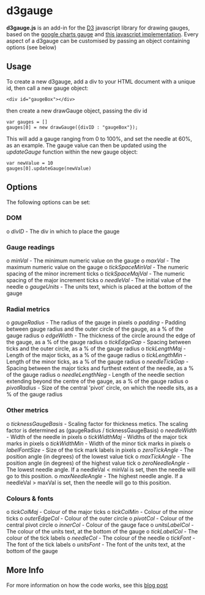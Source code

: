 # d3gauge

**d3gauge.js** is an add-in for the [D3](http://d3js.org) javascript library for drawing gauges, based on the [google charts gauge](https://developers.google.com/chart/interactive/docs/gallery/gauge) and [this javascript implementation](http://tomerdoron.blogspot.nl/2011/12/google-style-gauges-using-d3js.html). Every aspect of a d3gauge can be customised by passing an object containing options (see below)

## Usage
To create a new d3gauge, add a div to your HTML document with a unique id, then call a new gauge object:

```
<div id="gaugeBox"></div>
```

then create a new drawGauge object, passing the div id

```
var gauges = []
gauges[0] = new drawGauge({divID : "gaugeBox"}); 
```

This will add a gauge ranging from 0 to 100%, and set the needle at 60%, as an example.
The gauge value can then be updated using the _updateGauge_ function within the new gauge object:

```
var newValue = 10
gauges[0].updateGauge(newValue)
```

## Options
The following options can be set:

### DOM
o *divID* - The div in which to place the gauge

### Gauge readings
o *minVal* - The minimum numeric value on the gauge
o *maxVal* - The maximum numeric value on the gauge
o *tickSpaceMinVal* - The numeric spacing of the minor increment ticks
o *tickSpaceMajVal* - The numeric spacing of the major increment ticks
o *needleVal* - The initial value of the needle
o *gaugeUnits* - The units text, which is placed at the bottom of the gauge

### Radial metrics
o *gaugeRadius* - The radius of the gauge in pixels
o *padding* - Padding between gauge radius and the outer circle of the gauge, as a % of the gauge radius
o *edgeWidth* - The thickness of the circle around the edge of the gauge, as a % of the gauge radius
o *tickEdgeGap* - Spacing between ticks and the outer circle, as a % of the gauge radius
o *tickLengthMaj* - Length of the major ticks, as a % of the gauge radius
o *tickLengthMin* - Length of the minor ticks, as a % of the gauge radius
o *needleTickGap* - Spacing between the  major ticks and furthest extent of the needle, as a % of the gauge radius
o *needleLengthNeg* - Length of the needle section extending beyond the centre of the gauge, as a % of the gauge radius
o *pivotRadius* - Size of the central 'pivot' circle, on which the needle sits, as a % of the gauge radius

### Other metrics
o *ticknessGaugeBasis* - Scaling factor for thickness metics.  The scaling factor is determined as (gaugeRadius / ticknessGaugeBasis)
o *needleWidth* - Width of the needle in pixels
o *tickWidthMaj* - Widths of the major tick marks in pixels
o *tickWidthMin* - Width of the minor tick marks in pixels
o *labelFontSize* - Size of the tick mark labels in pixels
o *zeroTickAngle* - The position angle (in degrees) of the lowest value tick
o *maxTickAngle* - The position angle (in degrees) of the highest value tick
o *zeroNeedleAngle* - The lowest needle angle.  If a needleVal < minVal is set, then the needle will go to this position.
o *maxNeedleAngle* - The highest needle angle.  If a needleVal > maxVal is set, then the needle will go to this position.

### Colours & fonts
o *tickColMaj* - Colour of the major ticks
o *tickColMin* - Colour of the minor ticks
o *outerEdgeCol* - Colour of the outer circle
o *pivotCol* - Colour of the central pivot circle
o *innerCol* - Colour of the gauge face
o *unitsLabelCol* - The colour of the units text, at the bottom of the gauge
o *tickLabelCol* - The colour of the tick labels
o *needleCol* - The colour of the needle
o *tickFont* - The font of the tick labels
o *unitsFont* - The font of the units text, at the bottom of the gauge

## More Info
For more information on how the code works, see this [blog post](http://datamusing.com)
